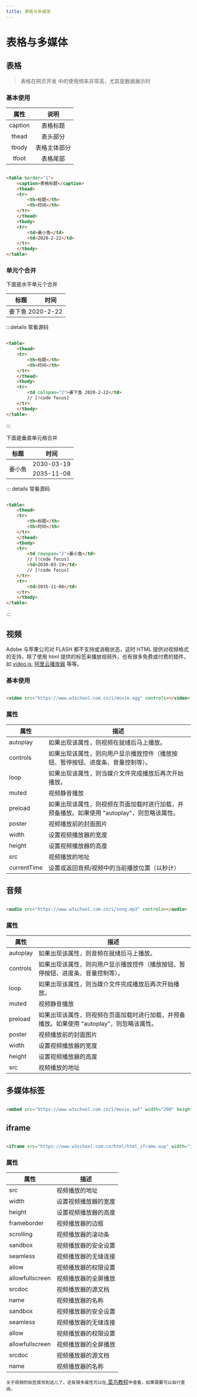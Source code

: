 ```yaml
---
title: 表格与多媒体
---
```


# 表格与多媒体

## 表格

> 表格在网页开发 中的使用频率非常高，尤其是数据展示时

### 基本使用

|   属性    |   说明   |
|:-------:|:------:|
| caption |  表格标题  |
|  thead  |  表头部分  |
|  tbody  | 表格主体部分 |
|  tfoot  |  表格尾部  |

```html

<table border="1">
    <caption>表格标题</caption>
    <thead>
    <tr>
        <th>标题</th>
        <th>时间</th>
    </tr>
    </thead>
    <tbody>
    <tr>
        <td>姜小鱼</td>
        <td>2020-2-22</td>
    </tr>
    </tbody>
</table>
```

### 单元个合并

下面是水平单元个合并

<table>
        <thead>
            <tr>
                <th>标题</th>
                <th>时间</th>
            </tr>
        </thead>
        <tbody>
            <tr>
                <td colspan="2">姜下鱼 2020-2-22</td>
            </tr>
        </tbody>
</table>

:::details 常看源码

```html

<table>
    <thead>
    <tr>
        <th>标题</th>
        <th>时间</th>
    </tr>
    </thead>
    <tbody>
    <tr>
        <td colspan="2">姜下鱼 2020-2-22</td>
        // [!code focus]
    </tr>
    </tbody>
</table>
```

:::

下面是垂直单元格合并

<table>
        <thead>
            <tr>
                <th>标题</th>
                <th>时间</th>
            </tr>
        </thead>
        <tbody>
            <tr>
                <td rowspan="2">姜小鱼</td>
                <td>2030-03-19</td>
            </tr>
            <tr>
                <td>2035-11-08</td>
            </tr>
        </tbody>
</table>


::: details 常看源码

```html

<table>
    <thead>
    <tr>
        <th>标题</th>
        <th>时间</th>
    </tr>
    </thead>
    <tbody>
    <tr>
        <td rowspan="2">姜小鱼</td>
        // [!code focus]
        <td>2030-03-19</td>
        // [!code focus]
    </tr>
    <tr>
        <td>2035-11-08</td>
    </tr>
    </tbody>
</table>
```

:::

## 视频

Adobe 与苹果公司对 FLASH 都不支持或消极状态，这时 HTML 提供对视频格式的支持，除了使用 html
提供的标签来播放视频外，也有很多免费或付费的插件，如 [video.js](https://videojs.com/),
[阿里云播放器](https://help.aliyun.com/zh/vod/user-guide/use-apsaravideo-player-sdk) 等等。

### 基本使用

```html

<video src="https://www.w3school.com.cn/i/movie.ogg" controls></video>
```

### 属性

| 属性          | 描述                                                  |
|-------------|-----------------------------------------------------|
| autoplay    | 如果出现该属性，则视频在就绪后马上播放。                                |
| controls    | 如果出现该属性，则向用户显示播放控件（播放按钮、暂停按钮、进度条、音量控制等）。            |
| loop        | 如果出现该属性，则当媒介文件完成播放后再次开始播放。                          | 
| muted       | 视频静音播放                                              |
| preload     | 如果出现该属性，则视频在页面加载时进行加载，并预备播放。如果使用 "autoplay"，则忽略该属性。 |
| poster      | 视频播放前的封面图片                                          |
| width       | 设置视频播放器的宽度                                          |
| height      | 设置视频播放器的高度                                          |
| src         | 视频播放的地址                                             |
| currentTime | 设置或返回音频/视频中的当前播放位置（以秒计）                             |

## 音频

```html

<audio src="https://www.w3school.com.cn/i/song.mp3" controls></audio>
```

### 属性

| 属性       | 描述                                                  |
|----------|-----------------------------------------------------|
| autoplay | 如果出现该属性，则音频在就绪后马上播放。                                |
| controls | 如果出现该属性，则向用户显示播放控件（播放按钮、暂停按钮、进度条、音量控制等）。            |
| loop     | 如果出现该属性，则当媒介文件完成播放后再次开始播放。                          | 
| muted    | 视频静音播放                                              |
| preload  | 如果出现该属性，则视频在页面加载时进行加载，并预备播放。如果使用 "autoplay"，则忽略该属性。 |
| poster   | 视频播放前的封面图片                                          |
| width    | 设置视频播放器的宽度                                          |
| height   | 设置视频播放器的高度                                          |
| src      | 视频播放的地址                                             |

## 多媒体标签

```html

<embed src="https://www.w3school.com.cn/i/movie.swf" width="200" height="200">
```


## iframe

```html

<iframe src="https://www.w3school.com.cn/html/html_iframe.asp" width="100%" height="500" frameborder="0"></iframe>
```

### 属性

| 属性              | 描述         |
|-----------------|------------|
| src             | 视频播放的地址    |
| width           | 设置视频播放器的宽度 |
| height          | 设置视频播放器的高度 |
| frameborder     | 视频播放器的边框   |
| scrolling       | 视频播放器的滚动条  |
| sandbox         | 视频播放器的安全设置 |
| seamless        | 视频播放器的无缝连接 |
| allow           | 视频播放器的权限设置 |
| allowfullscreen | 视频播放器的全屏播放 |
| srcdoc          | 视频播放器的源文档  |
| name            | 视频播放器的名称   |
| sandbox         | 视频播放器的安全设置 |
| seamless        | 视频播放器的无缝连接 |
| allow           | 视频播放器的权限设置 |
| allowfullscreen | 视频播放器的全屏播放 |
| srcdoc          | 视频播放器的源文档  |
| name            | 视频播放器的名称   |


`关于视频的标签我写到这儿了，还有很多属性可以在`,[菜鸟教程](https://www.runoob.com/tags/ref-av-dom.html)`中查看，如果需要可以自行查阅。`
